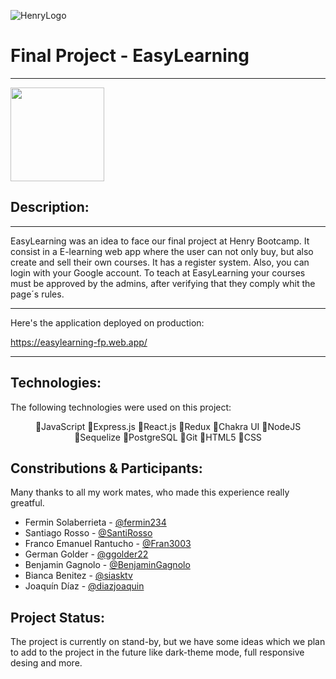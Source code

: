 ![HenryLogo](https://d31uz8lwfmyn8g.cloudfront.net/Assets/logo-henry-white-lg.png)

# Final Project - EasyLearning
----
<img height="150" src="./client/src/image/easylearning.png"/>

## Description:
----
EasyLearning was an idea to face our final project at Henry Bootcamp. It consist in a E-learning web app where the user can not only buy, but also create and sell their own courses. It has a register system. Also, you can login with your Google account.
To teach at EasyLearning your courses must be approved by the admins, after verifying that they comply whit the page´s rules.

----
Here's the application deployed on production:

<https://easylearning-fp.web.app/>

----

## Technologies:
The following technologies were used on this project:
<div align='center'>
  🔹JavaScript
  🔸Express.js
  🔹React.js
  🔸Redux
  🔹Chakra UI
  🔸NodeJS
</div>
<div align='center'>
  🔸Sequelize
  🔹PostgreSQL
  🔸Git
  🔹HTML5
  🔸CSS
</div>

## Constributions & Participants:

Many thanks to all my work mates, who made this experience really greatful.

- Fermin Solaberrieta - [@fermin234](https://github.com/fermin234)
- Santiago Rosso - [@SantiRosso](https://github.com/SantiRosso)
- Franco Emanuel Rantucho - [@Fran3003](https://github.com/Fran3003)
- German Golder - [@ggolder22](https://github.com/ggolder22)
- Benjamin Gagnolo - [@BenjaminGagnolo](https://github.com/BenjaminGagnolo)
- Bianca Benitez - [@siasktv](https://github.com/siasktv)
- Joaquín Díaz - [@diazjoaquin](https://github.com/diazjoaquin)

## Project Status:

The project is currently on stand-by, but we have some ideas which we plan to add to the project in the future like dark-theme mode, full responsive desing and more.